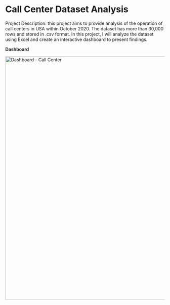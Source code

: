 # Call Center Dataset Analysis

Project Description: this project aims to provide analysis of the operation of call centers in USA within October 2020. The dataset has more than 30,000 rows and stored in .csv format. In this project, I will analyze the dataset using Excel and create an interactive dashboard to present findings.

**Dashboard**

<img width="770" alt="Dashboard - Call Center" src="https://github.com/tuannguyen19902022/DataAnalyticsProjects/assets/121286235/e195a166-474c-4da8-a8c7-bbe195aeb921">
